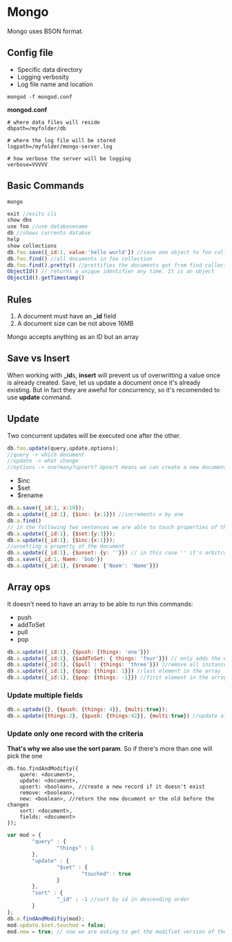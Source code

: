 # Mongo

Mongo uses BSON format.

## Config file

+ Specific data directory
+ Logging verbosity
+ Log file name and location

```
mongod -f mongod.conf
```

**mongod.conf**
```
# where data files will reside
dbpath=/myfolder/db

# where the log file will be stored
logpath=/myfolder/mongo-server.log

# how verbose the server will be logging
verbose=VVVVV
```

## Basic Commands

```
mongo
```

```javascript
exit //exits cli
show dbs
use foo //use databasename
db //shows currents databse
help
show collections
db.foo.save({_id:1, value:'hello world'}) //save one object to foo collection
db.foo.find() //all documents in foo collection
db.foo.find().pretty() //prettifies the documents got from find collection
ObjectId() // returns a unique identifier any time. It is an object
ObjectId().getTimestamp()
```

## Rules

1. A document must have an **_id** field
2. A document size can be not above 16MB

Mongo accepts anything as an ID but an array

## Save vs Insert

When working with **_id**s, **insert** will prevent us of overwritting a value once is already created. Save, let us update a document once it's already existing. But in fact they are aweful for concurrency, so it's recomended to use **update** command.

## Update

Two concurrent updates will be executed one after the other. 

```javascript
db.foo.update(query,update,options);
//query -> which document
//update -> what change
//options -> one?many?upsert? Upsert means we can create a new document if it doesn't exist.
```

* $inc
* $set
* $rename

```javascript
db.a.save({_id:1, x:10});
db.a.update({_id:1}, {$inc: {x:1}}) //increments x by one
db.a.find()
// in the following two sentences we are able to touch properties of the document, but not overwritting it all
db.a.update({_id:1}, {$set:{y:3}});
db.a.update({_id:1}, {$inc:{x:1}});
//unsetting a property of the document
db.a.update({_id:1}, {$unset: {y: ''}}) // in this case '' it's arbitrary, any value would be correct
db.a.save({_id:1, Naem: 'bob'})
db.a.update({_id:1}, {$rename: {'Naem': 'Name'}})
```

## Array ops

It doesn't need to have an array to be able to run this commands:

* push
* addToSet
* pull
* pop

```javascript
db.a.update({_id:1}, {$push: {things: 'one'}})
db.a.update({_id:1}, {$addToSet: { things: 'four'}}) // only adds the element if does not exist already
db.a.update({_id:1}, {$pull : {things: 'three'}}) //remove all instances of the element 'three'
db.a.update({_id:1}, {$pop: {things: 1}}) //last element in the array
db.a.update({_id:1}, {$pop: {things: -1}}) //first element in the array
```

### Update multiple fields

```javascript
db.a.uptade({}, {$push: {things: 4}}, {multi:true});
db.a.update({things:2}, {$push: {things:42}}, {multi:true}) //update all the documtns that have an array things with the value 2
```

### Update only one record with the criteria

**That's why we also use the sort param**. So if there's more than one will pick the one

```
db.foo.findAndModifiy({
	quere: <document>,
	update: <document>,
	upsert: <boolean>, //create a new record if it doesn't exist
	remove: <boolean>,
	new: <boolean>, //return the new document or the old before the changes
	sort: <document>,
	fields: <document>
});
```

```javascript
var mod = {
        "query" : {
                "things" : 1
        },
        "update" : {
                "$set" : {
                        "touched" : true
                }
        },
        "sort" : {
                "_id" : -1 //sort by id in descending order
        }
};
db.a.findAndModifiy(mod);
mod.update.$set.touched = false;
mod.new = true; // now we are asking to get the modifiet version of the object
```